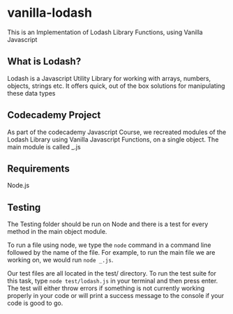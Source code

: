 # vanilla-lodash
This is an Implementation of Lodash Library Functions, using Vanilla Javascript

## What is Lodash?
Lodash is a Javascript Utility Library for working with arrays, numbers, objects, strings etc. It offers quick, out of the box solutions for manipulating these data types

## Codecademy Project
As part of the codecademy Javascript Course, we recreated modules of the Lodash Library using Vanilla Javascript Functions, on a single object. The main module is called _.js

## Requirements
Node.js

## Testing
The Testing folder should be run on Node and there is a test for every method in the main object module. 

To run a file using node, we type the ```node``` command in a command line followed by the name of the file. For example, to run the main file we are working on, we would run ```node _.js```.

Our test files are all located in the test/ directory. To run the test suite for this task, type ```node test/lodash.js``` in your terminal and then press enter. The test will either throw errors if something is not currently working properly in your code or will print a success message to the console if your code is good to go.
